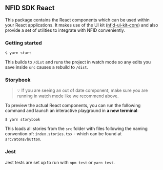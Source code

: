 ## NFID SDK React

This package contains the React components which can be used within your React applications. It makes use of the UI kit ([nfid-ui-kit-core](../nfid-ui-kit-core/)) and also provide a set of utilities to integrate with NFID conveniently.

### Getting started

```shell
$ yarn start
```

This builds to `/dist` and runs the project in watch mode so any edits you save inside `src` causes a rebuild to `/dist`.

### Storybook

> 💡 If you are seeing an out of date component, make sure you are running in watch mode like we recommend above.

To preview the actual React components, you can run the following command and launch an interactive playground in **a new terminal**:

```shell
$ yarn storybook
```

This loads all stories from the `src` folder with files following the naming convention of: `index.stories.tsx` - which can be found at `src/atoms/button`.

### Jest

Jest tests are set up to run with `npm test` or `yarn test`.
